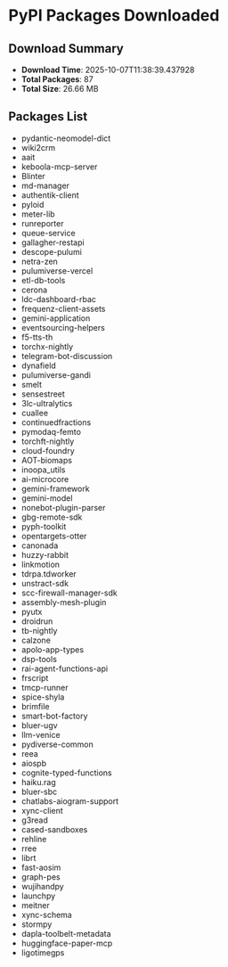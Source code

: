 # PyPI Packages Downloaded

## Download Summary
- **Download Time**: 2025-10-07T11:38:39.437928
- **Total Packages**: 87
- **Total Size**: 26.66 MB

## Packages List
- pydantic-neomodel-dict
- wiki2crm
- aait
- keboola-mcp-server
- Blinter
- md-manager
- authentik-client
- pyloid
- meter-lib
- runreporter
- queue-service
- gallagher-restapi
- descope-pulumi
- netra-zen
- pulumiverse-vercel
- etl-db-tools
- cerona
- ldc-dashboard-rbac
- frequenz-client-assets
- gemini-application
- eventsourcing-helpers
- f5-tts-th
- torchx-nightly
- telegram-bot-discussion
- dynafield
- pulumiverse-gandi
- smelt
- sensestreet
- 3lc-ultralytics
- cuallee
- continuedfractions
- pymodaq-femto
- torchft-nightly
- cloud-foundry
- AOT-biomaps
- inoopa_utils
- ai-microcore
- gemini-framework
- gemini-model
- nonebot-plugin-parser
- gbg-remote-sdk
- pyph-toolkit
- opentargets-otter
- canonada
- huzzy-rabbit
- linkmotion
- tdrpa.tdworker
- unstract-sdk
- scc-firewall-manager-sdk
- assembly-mesh-plugin
- pyutx
- droidrun
- tb-nightly
- calzone
- apolo-app-types
- dsp-tools
- rai-agent-functions-api
- frscript
- tmcp-runner
- spice-shyla
- brimfile
- smart-bot-factory
- bluer-ugv
- llm-venice
- pydiverse-common
- reea
- aiospb
- cognite-typed-functions
- haiku.rag
- bluer-sbc
- chatlabs-aiogram-support
- xync-client
- g3read
- cased-sandboxes
- rehline
- rree
- librt
- fast-aosim
- graph-pes
- wujihandpy
- launchpy
- meitner
- xync-schema
- stormpy
- dapla-toolbelt-metadata
- huggingface-paper-mcp
- ligotimegps
